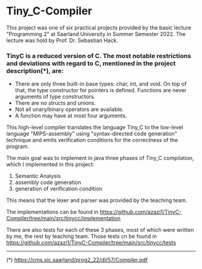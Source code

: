 # Tiny_C-Compiler

This project was one of six practical projects provided by the basic lecture "Programming 2" at Saarland University in Summer Semester 2022. The lecture was hold by Prof. Dr. Sebastian Hack.


### TinyC is a reduced version of C. The most notable restrictions and deviations with regard to C, mentioned in the project description(*), are:
* There are only three built-in base types: char, int, and void. On top of that, the type constructor for pointers is defined. Functions are never arguments of type constructors.
* There are no structs and unions.
* Not all unary/binary operators are available.
* A function may have at most four arguments.

This high-level compiler translates the language Tiny_C to the low-level language "MIPS-assembly" using "syntax-directed code generation" technique and emits verification conditions for the correctness of the program.

The main goal was to implement in java three phases of Tiny_C compilation, which I implemented in this project:
1. Semantic Analysis
2. assembly code generation
3. generation of verification condition

This means that the lexer and parser was provided by the teaching team.

The implementations can be found in https://github.com/azazi1/TinyC-Compiler/tree/main/src/tinycc/implementation

There are also tests for each of these 3 phases, most of which were written by me, the rest by teaching team.
Those tests cn be found in https://github.com/azazi1/TinyC-Compiler/tree/main/src/tinycc/tests

______________________________________
(*) https://cms.sic.saarland/prog2_22/dl/57/Compiler.pdf
